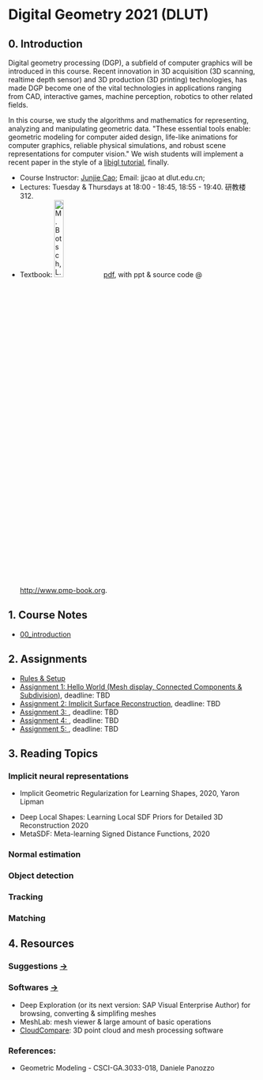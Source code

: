 # Digital Geometry 2021 (DLUT)
## 0. Introduction

Digital geometry processing (DGP), a subfield of computer graphics will be introduced in this course. Recent innovation in 3D acquisition (3D scanning, realtime depth sensor) and 3D production (3D printing) technologies, has made DGP become one of the vital technologies in applications ranging from CAD, interactive games, machine perception, robotics to other related fields. 

<!-- In this course, students should have a background in Linear Algebra and Computer Programming. -->
In this course, we study the algorithms and mathematics for representing, analyzing and manipulating geometric data. "These essential tools enable: geometric modeling for computer aided design, life-like animations for computer graphics, reliable physical simulations, and robust scene representations for computer vision." We wish students will implement a recent paper in the style of a [libigl tutorial](https://libigl.github.io/tutorial/), finally.


- Course Instructor: [Junjie Cao](http://jjcao.github.io/); Email: jjcao at dlut.edu.cn; 
- Lectures: Tuesday & Thursdays at 18:00 - 18:45, 18:55 - 19:40. 研教楼312.
- Textbook: <img src="https://images.tandf.co.uk/common/jackets/amazon/978156881/9781568814261.jpg"  width="20%" alt="M. Botsch, L. Kobbelt, M. Pauly, P. Alliez, and B. Lévy. Polygon mesh processing. CRC press, 2010." />
    [pdf](ftp://nozdr.ru/biblio/kolxo3/Cs/CsCg/Botsch%20M.,%20et%20al.%20Polygon%20mesh%20processing%20(AK%20Peters,%202010)(ISBN%201568814267)(C)(O)(243s)_CsCg_.pdf), with ppt & source code @ http://www.pmp-book.org.

## 1. Course Notes
- [00_introduction](http://pan-yz.chaoxing.com/share/info/e08e55692d3641d4)

## 2. Assignments
- [Rules & Setup](assignments/)
- [Assignment 1: Hello World (Mesh display, Connected Components & Subdivision)](assignments/assignment_1), deadline: TBD
- [Assignment 2: Implicit Surface Reconstruction](assignments/assignment_2), deadline: TBD
- [Assignment 3: ](), deadline: TBD
- [Assignment 4: ](), deadline: TBD
- [Assignment 5: ](), deadline: TBD

## 3. Reading Topics
### Implicit neural representations
- Implicit Geometric Regularization for Learning Shapes, 2020, Yaron Lipman
<!-- - [SIREN2020], Implicit Neural Representations with Periodic Activation Functions, nips 2020 -->
- Deep Local Shapes: Learning Local SDF Priors for Detailed 3D Reconstruction 2020
- MetaSDF: Meta-learning Signed Distance Functions, 2020
### Normal estimation
### Object detection
### Tracking
### Matching

## 4. Resources
### Suggestions [->](https://github.com/jjcao-school/common/tree/main/for_students)

### Softwares [->](softwares/) 
- Deep Exploration (or its next version: SAP Visual Enterprise Author) for browsing, converting & simplifing meshes
- MeshLab: mesh viewer & large amount of basic operations
- [CloudCompare](https://www.danielgm.net/cc/): 3D point cloud and mesh processing software

### References:
- Geometric Modeling - CSCI-GA.3033-018, Daniele Panozzo


<!-- <li>[Book]: <img src="https://images-na.ssl-images-amazon.com/images/I/41ahRBWW%2BjL._SX335_BO1,204,203,200_.jpg"  width="20%" alt="A Sampler of Useful Computational Tools for Applied Geometry, Computer Graphics, and Image Processing. Daniel Cohen-Or, Chen Greif, Tao Ju, Niloy J. Mitra, Ariel Shamir, Olga Sorkine-Hornung, Hao Zhang, 2015." />
    </li>
<li>[Course]: Geometric Computing with Python, SIGGRAPH course 2018, Daniele Panozzo.</li>
<li>[Course]: CSCI 621: Digital Geometry Processing SS 2019, Hao Li. PMP, scanning, Dynamic Geometry processing, facial performance capture, deep learning for geometry. PMP execises.</li>
<li>[Course]: CS749: Digital Geometry Processing, Spring 2017, Siddhartha Chaudhuri. Points, diatances, features, Laplacian, segmentation. Many reading materials, better assignments. 
<li>[Course]: CENG789 - Digital Geometry Processing, Yusuf Sahillioğlu. PMP, Delaunay, Voronoi, Descriptors on mesh, 3D printing. Some team projects topics.</li>
<li>[Course]: 6.838: Shape Analysis (Spring 2017) @ MIT. Numerical Tools, geodesic, inverse distance, Laplacian, Vector field, Optimal transport, correspondence. with youtube. 4 homework by ipython notebook.</li>
<li>[Course]: CS 15-458/858: Discrete Differential Geometry, @CMU by  Keenan Crane</li>
<li>[Course]: Digital Geometry Processing 2019, Xiao-Ming Fu. Barycentric coordinate, Mapping, PolyCube, Atlas, Spere parameterization, Morping. PMP exscises topics with assigned new papers.</li>
<li>...</li>
<li>[Course]: ENGN 2501 Digital Geometry Processing, Gabriel Taubin, 2019</li>

<li>[Course]: 524 Computer Graphics: Modeling - Alla Sheffer</li>
<li>[Course]: CS468 - Data-Driven Shape Analysis - Vladimir (Vova) Kim, & Qixing (Peter) Huan</li>
<li>[Course]: Advanced Topics in Computer Graphics: Mesh Processing (600.657) - Michael Misha Kazhdan</li>
<li>[Course]: SIGGRAPH AISA 2008 course: Mesh Parameterization: Theory and Practice</li>
<li>[Course]: SIGGRAPH Asia 2009 course: Spectral Mesh Processing</li>
<li>[Course]: SIGGRAPH 2014 course: Structure-Aware Shape Processing</li>
<li>[Course]: Eurographics 2014 course: State of the Art in Surface Reconstruction from Point Clouds</li>
<li>[Course]: SGP 2015 course: Dynamic 2D/3D Registration</li>
<li>[Course]: Graduate School of SGP 2017. lecture videos</li>
 -->
